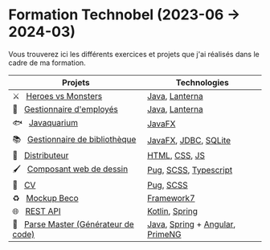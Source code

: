 # Formation Technobel (2023-06 → 2024-03)

Vous trouverez ici les différents exercices et projets que j'ai réalisés dans le cadre de ma formation.

| Projets | Technologies |
| ------------- | ------------- |
| ⚔️ &nbsp; [Heroes vs Monsters](https://github.com/NathanGeisbusch/formation-technobel/tree/heroes_vs_monsters) | [Java](https://www.java.com/en/download/help/whatis_java.html), [Lanterna](https://github.com/mabe02/lanterna) |
| 💼 &nbsp; [Gestionnaire d'employés](https://github.com/NathanGeisbusch/formation-technobel/tree/employees) | [Java](https://www.java.com/en/download/help/whatis_java.html), [Lanterna](https://github.com/mabe02/lanterna) |
| 🐟 &nbsp; [Javaquarium](https://github.com/NathanGeisbusch/formation-technobel/tree/aquarium) | [JavaFX](https://openjfx.io/) |
| 📚 &nbsp; [Gestionnaire de bibliothèque](https://github.com/NathanGeisbusch/formation-technobel/tree/bibliotheque) | [JavaFX](https://openjfx.io/), [JDBC](https://www.geeksforgeeks.org/introduction-to-jdbc/), [SQLite](https://www.sqlite.org/) |
| 🍬 &nbsp; [Distributeur](https://github.com/NathanGeisbusch/formation-technobel/tree/distributeur) | [HTML](https://developer.mozilla.org/fr/docs/Web/HTML), [CSS](https://developer.mozilla.org/fr/docs/Web/CSS), [JS](https://developer.mozilla.org/fr/docs/Web/JavaScript) |
| 🖌️ &nbsp; [Composant web de dessin](https://github.com/NathanGeisbusch/formation-technobel/tree/drawing-canvas) | [Pug](https://pugjs.org/), [SCSS](https://sass-lang.com/), [Typescript](https://www.typescriptlang.org/) |
| 🪪 &nbsp; [CV](https://github.com/NathanGeisbusch/formation-technobel/tree/cv) | [Pug](https://pugjs.org/), [SCSS](https://sass-lang.com/) |
| ♻️ &nbsp; [Mockup Beco](https://github.com/NathanGeisbusch/formation-technobel/tree/mockup-beco) | [Framework7](https://framework7.io/) |
| 🌐 &nbsp; [REST API](https://github.com/NathanGeisbusch/formation-technobel/tree/playzone-backend) | [Kotlin](https://kotlinlang.org/), [Spring](https://spring.io/) |
| 📄 &nbsp; [Parse Master (Générateur de code)](https://github.com/NathanGeisbusch/formation-technobel/tree/parse-master) | [Java](https://www.java.com/en/download/help/whatis_java.html), [Spring](https://spring.io/) + [Angular](https://angular.io/), [PrimeNG](https://primeng.org/) |

